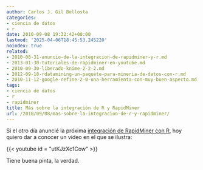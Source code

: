 ```yaml
---
author: Carlos J. Gil Bellosta
categories:
- ciencia de datos
- r
date: 2010-09-08 19:32:42+00:00
lastmod: '2025-04-06T18:45:53.245220'
noindex: true
related:
- 2010-08-31-anuncio-de-la-integracion-de-rapidminer-y-r.md
- 2013-01-30-tutoriales-de-rapidminer-en-youtube.md
- 2010-09-30-liberado-knime-2-2-2.md
- 2012-09-18-rdatamining-un-paquete-para-mineria-de-datos-con-r.md
- 2010-11-12-google-refine-2-0-una-herramienta-con-muy-buen-aspecto.md
tags:
- ciencia de datos
- r
- rapidminer
title: Más sobre la integración de R y RapidMiner
url: /2010/09/08/mas-sobre-la-integracion-de-r-y-rapidminer/
---
```


Si el otro día anuncié la próxima [integración de RapidMiner con R](https://datanalytics.com/2010/08/31/anuncio-de-la-integracion-de-rapidminer-y-r/), hoy quiero dar a conocer un vídeo en el que se ilustra:

{{< youtube id = "utKJzXc1Cow" >}}


Tiene buena pinta, la verdad.